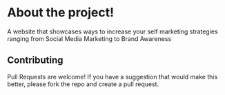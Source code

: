 # About the project!

A website that showcases ways to increase your self marketing strategies ranging from Social Media Marketing to Brand Awareness

## Contributing

Pull Requests are welcome! If you have a suggestion that would make this better, please fork the repo and create a pull request.
